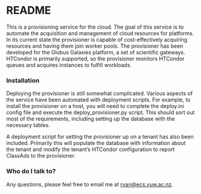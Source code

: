 # README #

This is a provisioning service for the cloud. The goal of this service is to automate the acquisition and management of cloud resources for platforms. In its current state the provisioner is capable of cost-effectively acquiring resources and having them join worker pools. The provisioner has been developed for the Globus Galaxies platform, a set of scientific gateways. HTCondor is primarily supported, so the provisioner monitors HTCondor queues and acquires instances to fulfill workloads.

### Installation ###

Deploying the provisioner is still somewhat complicated. Various aspects of the service have been automated with deployment scripts. For example, to install the provisioner on a host, you will need to complete the deploy.ini config file and execute the deploy_provisioner.py script. This should sort out most of the requirements, including setting up the database with the necessary tables. 

A deployment script for setting the provisioner up on a tenant has also been included. Primarily this will populate the database with information about the tenant and modify the tenant’s HTCondor configuration to report ClassAds to the provisioner.

### Who do I talk to? ###

Any questions, please feel free to email me at ryan@ecs.vuw.ac.nz. 
